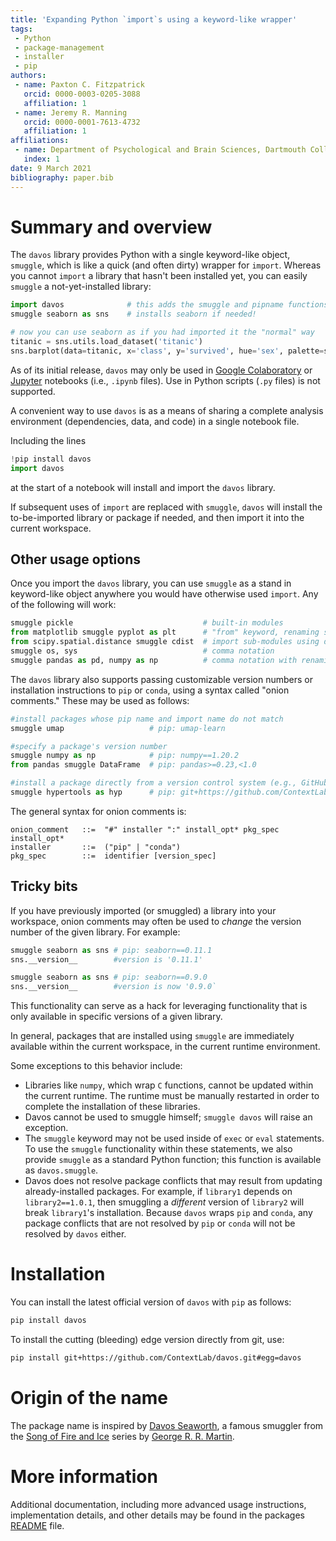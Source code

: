 ```yaml
---
title: 'Expanding Python `import`s using a keyword-like wrapper'
tags:
 - Python
 - package-management
 - installer
 - pip
authors:
 - name: Paxton C. Fitzpatrick
   orcid: 0000-0003-0205-3088
   affiliation: 1
 - name: Jeremy R. Manning
   orcid: 0000-0001-7613-4732
   affiliation: 1
affiliations:
 - name: Department of Psychological and Brain Sciences, Dartmouth College
   index: 1
date: 9 March 2021
bibliography: paper.bib
---
```


# Summary and overview

The `davos` library provides Python with a single keyword-like object,
`smuggle`, which is like a quick (and often dirty) wrapper for `import`.
Whereas you cannot `import` a library that hasn't been installed yet, you can
easily `smuggle` a not-yet-installed library:

```python
import davos              # this adds the smuggle and pipname functions to the Python workspace
smuggle seaborn as sns    # installs seaborn if needed!

# now you can use seaborn as if you had imported it the "normal" way
titanic = sns.utils.load_dataset('titanic')
sns.barplot(data=titanic, x='class', y='survived', hue='sex', palette=sns.light_palette('seagreen'))
```

As of its initial release, `davos` may only be used in [Google
Colaboratory](https://colab.research.google.com/) or
[Jupyter](https://jupyter.org/) notebooks (i.e., `.ipynb` files).  Use in Python
scripts (`.py` files) is not supported.

A convenient way to use `davos` is as a means of sharing a complete analysis
environment (dependencies, data, and code) in a single notebook file.

Including the lines

```python
!pip install davos
import davos
```
at the start of a notebook will install and import the `davos` library.

If subsequent uses of `import` are replaced with `smuggle`, `davos` will install
the to-be-imported library or package if needed, and then import it into the
current workspace.

## Other usage options

Once you import the `davos` library, you can use `smuggle` as a stand in keyword-like object anywhere you would have otherwise used `import`.  Any of the following will work:

```python
smuggle pickle                             # built-in modules
from matplotlib smuggle pyplot as plt      # "from" keyword, renaming sub-modules using "as"
from scipy.spatial.distance smuggle cdist  # import sub-modules using dot notation
smuggle os, sys                            # comma notation
smuggle pandas as pd, numpy as np          # comma notation with renaming using "as"
```

The `davos` library also supports passing customizable version numbers or
installation instructions to `pip` or `conda`, using a syntax called "onion
comments."  These may be used as follows:

```python
#install packages whose pip name and import name do not match
smuggle umap                   # pip: umap-learn

#specify a package's version number
smuggle numpy as np            # pip: numpy==1.20.2
from pandas smuggle DataFrame  # pip: pandas>=0.23,<1.0

#install a package directly from a version control system (e.g., GitHub)
smuggle hypertools as hyp      # pip: git+https://github.com/ContextLab/hypertools.git@36c12fd
```

The general syntax for onion comments is:

```ebnf
onion_comment   ::=  "#" installer ":" install_opt* pkg_spec install_opt*
installer       ::=  ("pip" | "conda")
pkg_spec        ::=  identifier [version_spec]
```

## Tricky bits

If you have previously imported (or smuggled) a library into your workspace,
onion comments may often be used to *change* the version number of the given
library.  For example:

```python
smuggle seaborn as sns # pip: seaborn==0.11.1
sns.__version__        #version is '0.11.1'

smuggle seaborn as sns # pip: seaborn==0.9.0
sns.__version__        #version is now '0.9.0`
```

This functionality can serve as a hack for leveraging functionality that is
only available in specific versions of a given library.

In general, packages that are installed using `smuggle` are immediately available
within the current workspace, in the current runtime environment.

Some exceptions to this behavior include:
  - Libraries like `numpy`, which wrap `C` functions, cannot be updated within
  the current runtime. The runtime must be manually restarted in order to complete
  the installation of these libraries.
  - Davos cannot be used to smuggle himself; `smuggle davos` will raise an exception.
  - The `smuggle` keyword may not be used inside of `exec` or `eval` statements.  To
  use the `smuggle` functionality within these statements, we also provide `smuggle` as a
  standard Python function; this function is available as `davos.smuggle`.
  - Davos does not resolve package conflicts that may result from updating already-installed
  packages.  For example, if `library1` depends on `library2==1.0.1`, then smuggling 
  a *different* version of `library2` will break `library1`'s installation.  Because
  `davos` wraps `pip` and `conda`, any package conflicts that are not resolved by
  `pip` or `conda` will not be resolved by `davos` either.

# Installation

You can install the latest official version of `davos` with `pip` as follows:

```bash
pip install davos
```

To install the cutting (bleeding) edge version directly from git, use:

```bash
pip install git+https://github.com/ContextLab/davos.git#egg=davos
```

# Origin of the name

The package name is inspired by [Davos Seaworth](https://gameofthrones.fandom.com/wiki/Davos_Seaworth), a famous smuggler from the [Song of Fire and Ice](https://en.wikipedia.org/wiki/A_Song_of_Ice_and_Fire) series by [George R. R. Martin](https://en.wikipedia.org/wiki/George_R._R._Martin).

# More information

Additional documentation, including more advanced usage instructions,
implementation details, and other details may be found in the packages
[README](https://github.com/ContextLab/davos/blob/main/README.md) file.
